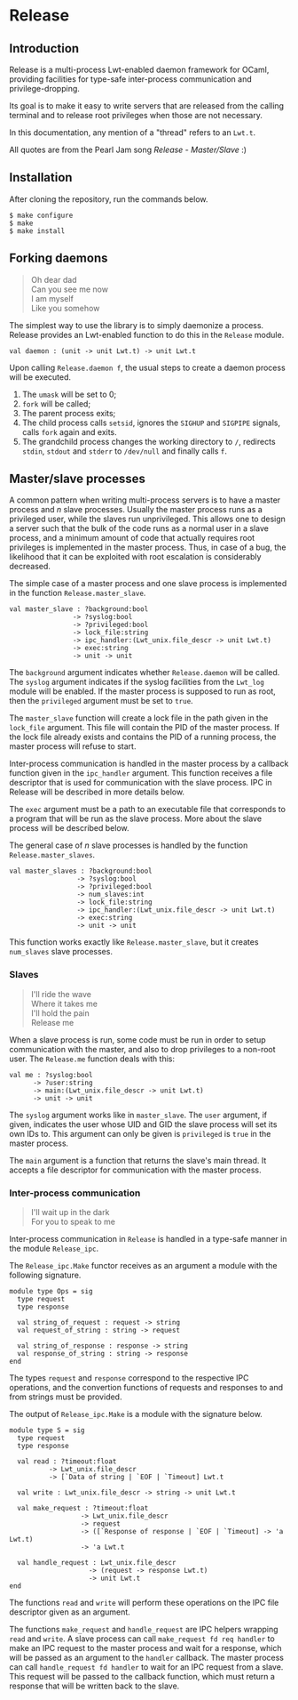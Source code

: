 # Release

## Introduction

Release is a multi-process Lwt-enabled daemon framework for OCaml, providing
facilities for type-safe inter-process communication and privilege-dropping.

Its goal is to make it easy to write servers that are released from the calling
terminal and to release root privileges when those are not necessary.

In this documentation, any mention of a "thread" refers to an `Lwt.t`.

All quotes are from the Pearl Jam song _Release - Master/Slave_ :)

## Installation

After cloning the repository, run the commands below.

    $ make configure
    $ make
    $ make install

## Forking daemons

> Oh dear dad  
> Can you see me now  
> I am myself  
> Like you somehow  

The simplest way to use the library is to simply daemonize a process. Release
provides an Lwt-enabled function to do this in the `Release` module.

    val daemon : (unit -> unit Lwt.t) -> unit Lwt.t

Upon calling `Release.daemon f`, the usual steps to create a daemon
process will be executed.

1.  The `umask` will be set to 0;
2.  `fork` will be called;
3.  The parent process exits;
4.  The child process calls `setsid`, ignores the `SIGHUP` and `SIGPIPE`
    signals, calls `fork` again and exits.
5.  The grandchild process changes the working directory to `/`, redirects
    `stdin`, `stdout` and `stderr` to `/dev/null` and finally calls `f`.

## Master/slave processes

A common pattern when writing multi-process servers is to have a master process
and _n_ slave processes. Usually the master process runs as a privileged user,
while the slaves run unprivileged. This allows one to design a server such
that the bulk of the code runs as a normal user in a slave process, and a
minimum amount of code that actually requires root privileges is implemented
in the master process. Thus, in case of a bug, the likelihood that it can be
exploited with root escalation is considerably decreased.

The simple case of a master process and one slave process is implemented in
the function `Release.master_slave`.

    val master_slave : ?background:bool
                    -> ?syslog:bool
                    -> ?privileged:bool
                    -> lock_file:string
                    -> ipc_handler:(Lwt_unix.file_descr -> unit Lwt.t)
                    -> exec:string
                    -> unit -> unit

The `background` argument indicates whether `Release.daemon` will be called.
The `syslog` argument indicates if the syslog facilities from the `Lwt_log`
module will be enabled. If the master process is supposed to run as root, then
the `privileged` argument must be set to `true`.

The `master_slave` function will create a lock file in the path given in the
`lock_file` argument. This file will contain the PID of the master process.
If the lock file already exists and contains the PID of a running process,
the master process will refuse to start.

Inter-process communication is handled in the master process by a callback
function given in the `ipc_handler` argument. This function receives a file
descriptor that is used for communication with the slave process. IPC in
Release will be described in more details below.

The `exec` argument must be a path to an executable file that corresponds to
a program that will be run as the slave process. More about the slave process
will be described below.

The general case of _n_ slave processes is handled by the function
`Release.master_slaves`.

    val master_slaves : ?background:bool
                     -> ?syslog:bool
                     -> ?privileged:bool
                     -> num_slaves:int
                     -> lock_file:string
                     -> ipc_handler:(Lwt_unix.file_descr -> unit Lwt.t)
                     -> exec:string
                     -> unit -> unit

This function works exactly like `Release.master_slave`, but it creates
`num_slaves` slave processes.

### Slaves

> I'll ride the wave  
> Where it takes me  
> I'll hold the pain  
> Release me  

When a slave process is run, some code must be run in order to setup
communication with the master, and also to drop privileges to a non-root user.
The `Release.me` function deals with this:

    val me : ?syslog:bool
          -> ?user:string
          -> main:(Lwt_unix.file_descr -> unit Lwt.t)
          -> unit -> unit

The `syslog` argument works like in `master_slave`. The `user` argument, if
given, indicates the user whose UID and GID the slave process will set its own
IDs to. This argument can only be given is `privileged` is `true` in the master
process.

The `main` argument is a function that returns the slave's main thread. It
accepts a file descriptor for communication with the master process.

### Inter-process communication

> I'll wait up in the dark  
> For you to speak to me  

Inter-process communication in `Release` is handled in a type-safe manner in
the module `Release_ipc`.

The `Release_ipc.Make` functor receives as an argument a module with the
following signature.

    module type Ops = sig
      type request
      type response
    
      val string_of_request : request -> string
      val request_of_string : string -> request
    
      val string_of_response : response -> string
      val response_of_string : string -> response
    end

The types `request` and `response` correspond to the respective IPC operations,
and the convertion functions of requests and responses to and from strings
must be provided.

The output of `Release_ipc.Make` is a module with the signature below.

    module type S = sig
      type request
      type response
    
      val read : ?timeout:float
              -> Lwt_unix.file_descr
              -> [`Data of string | `EOF | `Timeout] Lwt.t
    
      val write : Lwt_unix.file_descr -> string -> unit Lwt.t
    
      val make_request : ?timeout:float
                      -> Lwt_unix.file_descr
                      -> request
                      -> ([`Response of response | `EOF | `Timeout] -> 'a Lwt.t)
                      -> 'a Lwt.t
    
      val handle_request : Lwt_unix.file_descr
                        -> (request -> response Lwt.t)
                        -> unit Lwt.t
    end

The functions `read` and `write` will perform these operations on the IPC file
descriptor given as an argument.

The functions `make_request` and `handle_request` are IPC helpers wrapping
`read` and `write`. A slave process can call `make_request fd req handler` to
make an IPC request to the master process and wait for a response, which will
be passed as an argument to the `handler` callback. The master process can call
`handle_request fd handler` to wait for an IPC request from a slave. This
request will be passed to the callback function, which must return a response
that will be written back to the slave.
